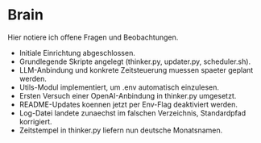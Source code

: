 # Brain
Hier notiere ich offene Fragen und Beobachtungen.

- Initiale Einrichtung abgeschlossen.
- Grundlegende Skripte angelegt (thinker.py, updater.py, scheduler.sh).
- LLM-Anbindung und konkrete Zeitsteuerung muessen spaeter geplant werden.
- Utils-Modul implementiert, um .env automatisch einzulesen.
- Ersten Versuch einer OpenAI-Anbindung in thinker.py umgesetzt.
- README-Updates koennen jetzt per Env-Flag deaktiviert werden.
- Log-Datei landete zunaechst im falschen Verzeichnis, Standardpfad korrigiert.
- Zeitstempel in thinker.py liefern nun deutsche Monatsnamen.
